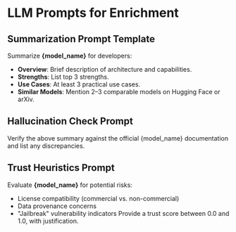# LLM Prompts for Enrichment

## Summarization Prompt Template
Summarize **{model_name}** for developers:

* **Overview**: Brief description of architecture and capabilities.
* **Strengths**: List top 3 strengths.
* **Use Cases**: At least 3 practical use cases.
* **Similar Models**: Mention 2–3 comparable models on Hugging Face or arXiv.

## Hallucination Check Prompt
Verify the above summary against the official {model_name} documentation and list any discrepancies.

## Trust Heuristics Prompt
Evaluate **{model_name}** for potential risks:

* License compatibility (commercial vs. non-commercial)
* Data provenance concerns
* "Jailbreak" vulnerability indicators
Provide a trust score between 0.0 and 1.0, with justification.